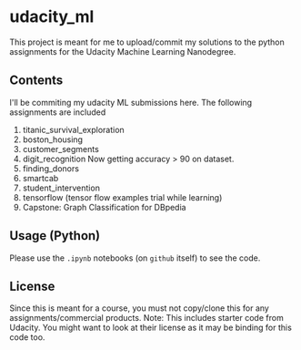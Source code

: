 # udacity_ml
This project is meant for me to upload/commit my solutions to the python assignments for the Udacity Machine Learning Nanodegree.

## Contents
I'll be commiting my udacity ML submissions here. The following assignments are included
1. titanic_survival_exploration
2. boston_housing
3. customer_segments
4. digit_recognition	Now getting accuracy > 90 on dataset.
5. finding_donors
6. smartcab
7. student_intervention
8. tensorflow (tensor flow examples trial while learning)
9. Capstone: Graph Classification for DBpedia

## Usage (Python)
Please use the ```.ipynb``` notebooks (on ```github``` itself) to see the code. 

## License 
Since this is meant for a course, you must not copy/clone this for any assignments/commercial products. Note: This includes starter code from Udacity. You might want to look at their license as it may be binding for this code too.
